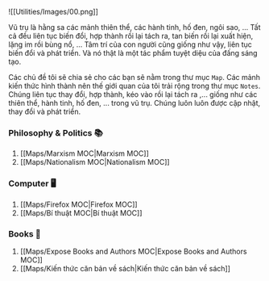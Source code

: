 ![[Utilities/Images/00.png]]

Vũ trụ là hằng sa các mảnh thiên thể, các hành tinh, hố đen, ngôi sao, ... Tất cả đều liên tục biến đổi, hợp thành rồi lại tách ra, tan biến rồi lại xuất hiện, lặng im rồi bùng nổ, ... Tâm trí của con người cũng giống như vậy, liên tục biến đổi và phát triển. Và nó thật là một tác phẩm tuyệt diệu của đấng sáng tạo.

Các chủ đề tôi sẽ chia sẻ cho các bạn sẽ nằm trong thư mục `Map`. Các mảnh kiến thức hình thành nên thế giới quan của tôi trải rộng trong thư mục `Notes`. Chúng liên tục thay đổi, hợp thành, kéo vào rồi lại tách ra ,... giống như các thiên thể, hành tinh, hố đen, ... trong vũ trụ. Chúng luôn luôn được cập nhật, thay đổi và phát triển.

### Philosophy & Politics 📚
1. [[Maps/Marxism MOC|Marxism MOC]]
2. [[Maps/Nationalism MOC|Nationalism MOC]]
### Computer 🖥️
1. [[Maps/Firefox MOC|Firefox MOC]]
2. [[Maps/Bí thuật MOC|Bí thuật MOC]]
### Books 📔
1. [[Maps/Expose Books and Authors MOC|Expose Books and Authors MOC]]
2. [[Maps/Kiến thức căn bản về sách|Kiến thức căn bản về sách]]


